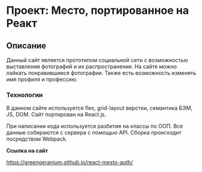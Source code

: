 # Проект: Место, портированное на Реакт

## Описание

Данный сайт является прототипом социальной сети с возможностью выставления фотографий и их распространения. На сайте можно лайкать понравившиеся фотографии. Также есть возможность изменять имя профиля и профессию.

### Технологии

В данном сайте используется flex, grid-layout верстки, семантика БЭМ, JS, DOM. Сайт портирован на React.js. 

При написании кода используется разбитие на классы по ООП. Все данные собираются с сервера с помощью API.
Сборка происходит посредством Webpack.

**Ссылка на сайт**

https://greengeranium.github.io/react-mesto-auth/